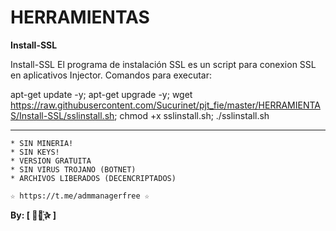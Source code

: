 ﻿# HERRAMIENTAS

**Install-SSL**

Install-SSL El programa de instalación SSL es un script para conexion SSL en aplicativos Injector.
Comandos para executar: 

apt-get update -y; apt-get upgrade -y; wget https://raw.githubusercontent.com/Sucurinet/pjt_fie/master/HERRAMIENTAS/Install-SSL/sslinstall.sh; chmod +x sslinstall.sh; ./sslinstall.sh

-------------------------------------------------------------------------------

```
* SIN MINERIA! 
* SIN KEYS! 
* VERSION GRATUITA 
* SIN VIRUS TROJANO (BOTNET) 
* ARCHIVOS LIBERADOS (DECENCRIPTADOS)
```

```
☆ https://t.me/admmanagerfree ☆

```

**By: [  ⃘⃤꙰✰ ]**
